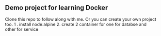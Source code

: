 ## **Demo project for learning Docker**

Clone this repo to follow along with me. Or you can create your own project too.
 1 . install node:alpine
 2. create 2 container for one for databse and other for service 
